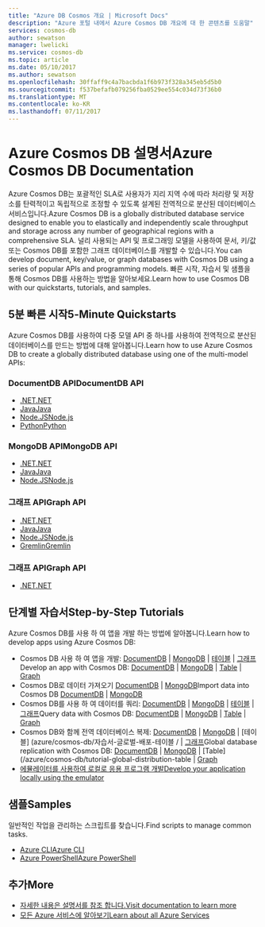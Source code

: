 ```yaml
---
title: "Azure DB Cosmos 개요 | Microsoft Docs"
description: "Azure 포털 내에서 Azure Cosmos DB 개요에 대 한 콘텐츠를 도움말"
services: cosmos-db
author: sewatson
manager: lwelicki
ms.service: cosmos-db
ms.topic: article
ms.date: 05/10/2017
ms.author: sewatson
ms.openlocfilehash: 30ffaff9c4a7bacbda1f6b973f328a345eb5d5b0
ms.sourcegitcommit: f537befafb079256fba0529ee554c034d73f36b0
ms.translationtype: MT
ms.contentlocale: ko-KR
ms.lasthandoff: 07/11/2017
---
```

# <a name="azure-cosmos-db-documentation"></a><span data-ttu-id="1247b-103">Azure Cosmos DB 설명서</span><span class="sxs-lookup"><span data-stu-id="1247b-103">Azure Cosmos DB Documentation</span></span>

<span data-ttu-id="1247b-104">Azure Cosmos DB는 포괄적인 SLA로 사용자가 지리 지역 수에 따라 처리량 및 저장소를 탄력적이고 독립적으로 조정할 수 있도록 설계된 전역적으로 분산된 데이터베이스 서비스입니다.</span><span class="sxs-lookup"><span data-stu-id="1247b-104">Azure Cosmos DB is a globally distributed database service designed to enable you to elastically and independently scale throughput and storage across any number of geographical regions with a comprehensive SLA.</span></span> <span data-ttu-id="1247b-105">널리 사용되는 API 및 프로그래밍 모델을 사용하여 문서, 키/값 또는 Cosmos DB를 포함한 그래프 데이터베이스를 개발할 수 있습니다.</span><span class="sxs-lookup"><span data-stu-id="1247b-105">You can develop document, key/value, or graph databases with Cosmos DB using a series of popular APIs and programming models.</span></span> <span data-ttu-id="1247b-106">빠른 시작, 자습서 및 샘플을 통해 Cosmos DB를 사용하는 방법을 알아보세요.</span><span class="sxs-lookup"><span data-stu-id="1247b-106">Learn how to use Cosmos DB with our quickstarts, tutorials, and samples.</span></span>

## <a name="5-minute-quickstarts"></a><span data-ttu-id="1247b-107">5분 빠른 시작</span><span class="sxs-lookup"><span data-stu-id="1247b-107">5-Minute Quickstarts</span></span>

<span data-ttu-id="1247b-108">Azure Cosmos DB를 사용하여 다중 모델 API 중 하나를 사용하여 전역적으로 분산된 데이터베이스를 만드는 방법에 대해 알아봅니다.</span><span class="sxs-lookup"><span data-stu-id="1247b-108">Learn how to use Azure Cosmos DB to create a globally distributed database using one of the multi-model APIs:</span></span>

### <a name="documentdb-api"></a><span data-ttu-id="1247b-109">DocumentDB API</span><span class="sxs-lookup"><span data-stu-id="1247b-109">DocumentDB API</span></span>

- [<span data-ttu-id="1247b-110">.NET</span><span class="sxs-lookup"><span data-stu-id="1247b-110">.NET</span></span>](/azure/cosmos-db/create-documentdb-dotnet)
- [<span data-ttu-id="1247b-111">Java</span><span class="sxs-lookup"><span data-stu-id="1247b-111">Java</span></span>](/azure/cosmos-db/create-documentdb-java)
- [<span data-ttu-id="1247b-112">Node.JS</span><span class="sxs-lookup"><span data-stu-id="1247b-112">Node.js</span></span>](/azure/cosmos-db/create-documentdb-nodejs)
- [<span data-ttu-id="1247b-113">Python</span><span class="sxs-lookup"><span data-stu-id="1247b-113">Python</span></span>](/azure/cosmos-db/create-documentdb-python)

### <a name="mongodb-api"></a><span data-ttu-id="1247b-114">MongoDB API</span><span class="sxs-lookup"><span data-stu-id="1247b-114">MongoDB API</span></span>

- [<span data-ttu-id="1247b-115">.NET</span><span class="sxs-lookup"><span data-stu-id="1247b-115">.NET</span></span>](/azure/cosmos-db/create-mongodb-dotnet)
- [<span data-ttu-id="1247b-116">Java</span><span class="sxs-lookup"><span data-stu-id="1247b-116">Java</span></span>](/azure/cosmos-db/create-mongodb-java)
- [<span data-ttu-id="1247b-117">Node.JS</span><span class="sxs-lookup"><span data-stu-id="1247b-117">Node.js</span></span>](/azure/cosmos-db/create-mongodb-nodejs)

### <a name="graph-api"></a><span data-ttu-id="1247b-118">그래프 API</span><span class="sxs-lookup"><span data-stu-id="1247b-118">Graph API</span></span>

- [<span data-ttu-id="1247b-119">.NET</span><span class="sxs-lookup"><span data-stu-id="1247b-119">.NET</span></span>](/azure/cosmos-db/create-graph-dotnet)
- [<span data-ttu-id="1247b-120">Java</span><span class="sxs-lookup"><span data-stu-id="1247b-120">Java</span></span>](/azure/cosmos-db/create-graph-java)
- [<span data-ttu-id="1247b-121">Node.JS</span><span class="sxs-lookup"><span data-stu-id="1247b-121">Node.js</span></span>](/azure/cosmos-db/create-graph-nodejs)
- [<span data-ttu-id="1247b-122">Gremlin</span><span class="sxs-lookup"><span data-stu-id="1247b-122">Gremlin</span></span>](/azure/cosmos-db/create-graph-gremlin-console)

### <a name="graph-api"></a><span data-ttu-id="1247b-123">그래프 API</span><span class="sxs-lookup"><span data-stu-id="1247b-123">Graph API</span></span>

- [<span data-ttu-id="1247b-124">.NET</span><span class="sxs-lookup"><span data-stu-id="1247b-124">.NET</span></span>](/azure/cosmos-db/create-table-dotnet)

## <a name="step-by-step-tutorials"></a><span data-ttu-id="1247b-125">단계별 자습서</span><span class="sxs-lookup"><span data-stu-id="1247b-125">Step-by-Step Tutorials</span></span>

<span data-ttu-id="1247b-126">Azure Cosmos DB를 사용 하 여 앱을 개발 하는 방법에 알아봅니다.</span><span class="sxs-lookup"><span data-stu-id="1247b-126">Learn how to develop apps using Azure Cosmos DB:</span></span>

- <span data-ttu-id="1247b-127">Cosmos DB 사용 하 여 앱을 개발: [DocumentDB](/azure/cosmos-db/tutorial-develop-documentdb-dotnet) | [MongoDB](/azure/cosmos-db/tutorial-develop-mongodb) | [테이블](/azure/cosmos-db/tutorial-develop-table-dotnet) | [그래프](/azure/cosmos-db/tutorial-develop-graph-dotnet)</span><span class="sxs-lookup"><span data-stu-id="1247b-127">Develop an app with Cosmos DB: [DocumentDB](/azure/cosmos-db/tutorial-develop-documentdb-dotnet) | [MongoDB](/azure/cosmos-db/tutorial-develop-mongodb) | [Table](/azure/cosmos-db/tutorial-develop-table-dotnet) | [Graph](/azure/cosmos-db/tutorial-develop-graph-dotnet)</span></span>
- <span data-ttu-id="1247b-128">Cosmos DB로 데이터 가져오기 [DocumentDB](/azure/documentdb/documentdb-import-data) | [MongoDB](/azure/documentdb/documentdb-mongodb-migrate)</span><span class="sxs-lookup"><span data-stu-id="1247b-128">Import data into Cosmos DB [DocumentDB](/azure/documentdb/documentdb-import-data) | [MongoDB](/azure/documentdb/documentdb-mongodb-migrate)</span></span> 
- <span data-ttu-id="1247b-129">Cosmos DB를 사용 하 여 데이터를 쿼리: [DocumentDB](/azure/cosmos-db/tutorial-query-documentdb) | [MongoDB](/azure/cosmos-db/tutorial-query-mongodb) | [테이블](/azure/cosmos-db/tutorial-query-table) | [그래프](/azure/cosmos-db/tutorial-query-graph)</span><span class="sxs-lookup"><span data-stu-id="1247b-129">Query data with Cosmos DB: [DocumentDB](/azure/cosmos-db/tutorial-query-documentdb) | [MongoDB](/azure/cosmos-db/tutorial-query-mongodb) | [Table](/azure/cosmos-db/tutorial-query-table) | [Graph](/azure/cosmos-db/tutorial-query-graph)</span></span>
- <span data-ttu-id="1247b-130">Cosmos DB와 함께 전역 데이터베이스 복제: [DocumentDB](/azure/cosmos-db/tutorial-global-distribution-documentdb) | [MongoDB](/azure/cosmos-db/tutorial-global-distribution-mongodb) | [테이블] (azure/cosmos-db/자습서-글로벌-배포-테이블 / | [그래프](/azure/cosmos-db/tutorial-global-distribution-graph)</span><span class="sxs-lookup"><span data-stu-id="1247b-130">Global database replication with Cosmos DB: [DocumentDB](/azure/cosmos-db/tutorial-global-distribution-documentdb) | [MongoDB](/azure/cosmos-db/tutorial-global-distribution-mongodb) | [Table](/azure/cosmos-db/tutorial-global-distribution-table | [Graph](/azure/cosmos-db/tutorial-global-distribution-graph)</span></span>
- [<span data-ttu-id="1247b-131">에뮬레이터를 사용하여 로컬로 응용 프로그램 개발</span><span class="sxs-lookup"><span data-stu-id="1247b-131">Develop your application locally using the emulator</span></span>](/azure/documentdb/documentdb-nosql-local-emulator)

## <a name="samples"></a><span data-ttu-id="1247b-132">샘플</span><span class="sxs-lookup"><span data-stu-id="1247b-132">Samples</span></span>

<span data-ttu-id="1247b-133">일반적인 작업을 관리하는 스크립트를 찾습니다.</span><span class="sxs-lookup"><span data-stu-id="1247b-133">Find scripts to manage common tasks.</span></span>

- [<span data-ttu-id="1247b-134">Azure CLI</span><span class="sxs-lookup"><span data-stu-id="1247b-134">Azure CLI</span></span>](/azure/cosmos-db/cli-samples)
- [<span data-ttu-id="1247b-135">Azure PowerShell</span><span class="sxs-lookup"><span data-stu-id="1247b-135">Azure PowerShell</span></span>](/azure/cosmos-db/powershell-samples)

## <a name="more"></a><span data-ttu-id="1247b-136">추가</span><span class="sxs-lookup"><span data-stu-id="1247b-136">More</span></span>

- [<span data-ttu-id="1247b-137">자세한 내용은 설명서를 참조 합니다.</span><span class="sxs-lookup"><span data-stu-id="1247b-137">Visit documentation to learn more</span></span>](/azure/cosmos-db/index)
- [<span data-ttu-id="1247b-138">모든 Azure 서비스에 알아보기</span><span class="sxs-lookup"><span data-stu-id="1247b-138">Learn about all Azure Services</span></span>](https://aka.ms/j3wr7y)